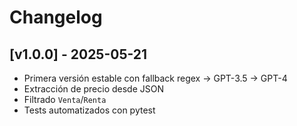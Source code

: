 # Changelog

## [v1.0.0] - 2025-05-21
- Primera versión estable con fallback regex → GPT-3.5 → GPT-4
- Extracción de precio desde JSON
- Filtrado `Venta`/`Renta`
- Tests automatizados con pytest
